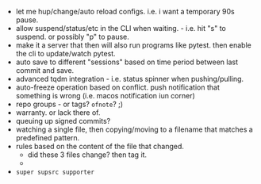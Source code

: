 * let me hup/change/auto reload configs. i.e. i want a temporary 90s pause.
* allow suspend/status/etc in the CLI when waiting. - i.e. hit "s" to suspend. or possibly "p" to pause.
* make it a server that then will also run programs like pytest. then enable the cli to update/watch pytest.
* auto save to different "sessions" based on time period between last commit and save.
* advanced tqdm integration - i.e. status spinner when pushing/pulling.
* auto-freeze operation based on conflict. push notification that something is wrong (i.e. macos notification iun corner)
* repo groups - or tags? `ofnote`? ;)
* warranty. or lack there of.
* queuing up signed commits?
* watching a single file, then copying/moving to a filename that matches a predefined pattern.
* rules based on the content of the file that changed.
  - did these 3 files change? then tag it.
  - 
* `super supsrc supporter`


